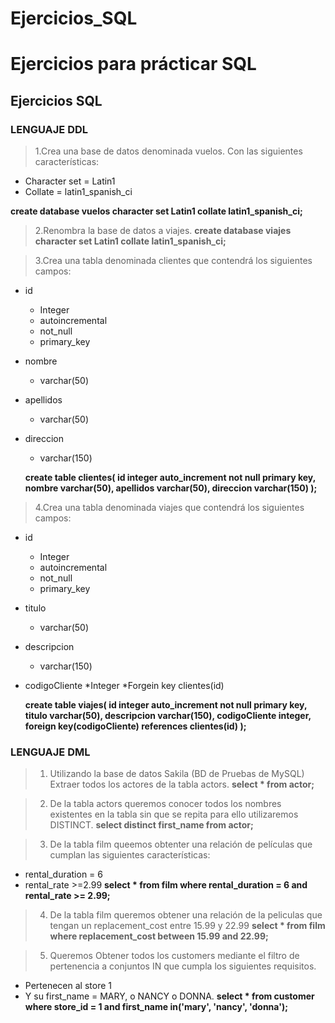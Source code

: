 # Ejercicios_SQL
# Ejercicios para prácticar SQL
## Ejercicios SQL
### LENGUAJE DDL
>1.Crea una base de datos denominada vuelos. Con las siguientes características:
* Character set = Latin1
* Collate = latin1_spanish_ci

<strong>create database vuelos character set Latin1 collate latin1_spanish_ci;</strong>

>2.Renombra la base de datos a viajes.
<strong>create database viajes character set Latin1 collate latin1_spanish_ci;</strong>

>3.Crea una tabla denominada clientes que contendrá los siguientes campos:
* id 
  * Integer
  * autoincremental 
  * not_null 
  * primary_key
* nombre
  * varchar(50)
* apellidos
  * varchar(50)
* direccion
  * varchar(150)
  
  <strong><p>create table clientes(
	id integer auto_increment not null primary key,
    nombre varchar(50),
    apellidos varchar(50),
    direccion varchar(150)
);</strong>

>4.Crea una tabla denominada viajes que contendrá los siguientes campos:
* id
  * Integer
  * autoincremental
  * not_null
  * primary_key
* titulo
  * varchar(50)
* descripcion
  * varchar(150)
* codigoCliente 
  *Integer 
  *Forgein key clientes(id)
  
  <strong>create table viajes(
	id integer auto_increment not null primary key,
    titulo varchar(50),
    descripcion varchar(150),
    codigoCliente integer,
    foreign key(codigoCliente) references clientes(id)
);</strong>

### LENGUAJE DML
>1. Utilizando la base de datos Sakila (BD de Pruebas de MySQL)
Extraer todos los actores de la tabla actors.
<strong>select * from actor;</strong>

>2. De la tabla actors queremos conocer todos los nombres existentes en la tabla sin que se repita para ello utilizaremos DISTINCT.
<strong>select distinct first_name from actor;</strong>

>3. De la tabla film queemos obtenter una relación de películas que cumplan las siguientes características:
* rental_duration = 6
* rental_rate >=2.99
<strong>select * from film where rental_duration = 6 and rental_rate >= 2.99;</strong>

>4. De la tabla film queremos obtener una relación de la peliculas que tengan un replacement_cost entre 15.99 y 22.99
<strong>select * from film where replacement_cost between 15.99 and 22.99;</strong>


>5.  Queremos Obtener todos los customers mediante el filtro de pertenencia a conjuntos IN que cumpla los siguientes requisitos.
* Pertenecen al store 1
* Y su first_name = MARY, o NANCY  o DONNA.
<strong>select * from customer where store_id = 1 and first_name in('mary', 'nancy', 'donna');</strong>
